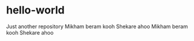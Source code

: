 # hello-world
Just another repository
Mikham beram kooh
Shekare ahoo
Mikham beram kooh
Shekare ahoo

